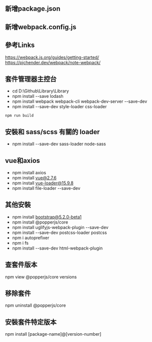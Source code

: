 ﻿## 新增package.json
## 新增webpack.config.js
## 參考Links
https://webpack.js.org/guides/getting-started/  
https://pjchender.dev/webpack/note-webpack/

## 套件管理器主控台
* cd D:\Github\Library\Library
* npm install --save lodash
* npm install webpack webpack-cli webpack-dev-server --save-dev
* npm install --save-dev style-loader css-loader
```
npm run build
```
## 安裝和 sass/scss 有關的 loader
* npm install --save-dev sass-loader node-sass

## vue和axios
* npm install axios
* npm install vue@2.7.6
* npm install vue-loader@15.9.8
* npm install file-loader --save-dev
## 其他安裝
* npm install bootstrap@5.2.0-beta1
* npm install @popperjs/core
* npm install uglifyjs-webpack-plugin --save-dev
* npm install --save-dev postcss-loader postcss
* npm i autoprefixer
* npm i fs
* npm install --save-dev html-webpack-plugin
## 查套件版本
npm view @popperjs/core versions
## 移除套件
npm uninstall @popperjs/core
## 安裝套件特定版本  
npm install [package-name]@[version-number]

